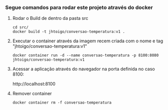### Segue comandos para rodar este projeto através do docker

1. Rodar o Build de dentro da pasta src
    ```
    cd src/
    docker build -t jhtoigo/conversao-temperatura:v1 .
    ```

2. Executar o container através da imagem recem criada com o nome e tag "jhtoigo/conversao-temperatura:v1"

    ```
    docker container run -d --name conversao-temperatura -p 8100:8080 jhtoigo/conversao-temperatura:v1
    ```

3. Acessar a aplicação através do navegador na porta definida no caso 8100:
   
   http://localhost:8100

4. Remover container
    ```
    docker container rm -f conversao-temperatura
    ```
